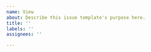 ```yaml
---
name: View
about: Describe this issue template's purpose here.
title: ''
labels: ''
assignees: ''

---
```



